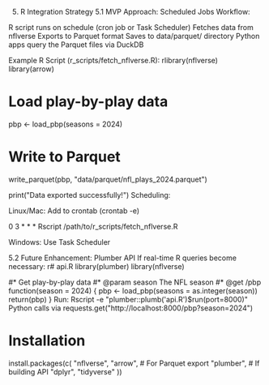 5. R Integration Strategy
5.1 MVP Approach: Scheduled Jobs
Workflow:

R script runs on schedule (cron job or Task Scheduler)
Fetches data from nflverse
Exports to Parquet format
Saves to data/parquet/ directory
Python apps query the Parquet files via DuckDB

Example R Script (r_scripts/fetch_nflverse.R):
rlibrary(nflverse)
library(arrow)

# Load play-by-play data
pbp <- load_pbp(seasons = 2024)

# Write to Parquet
write_parquet(pbp, "data/parquet/nfl_plays_2024.parquet")

print("Data exported successfully!")
Scheduling:

Linux/Mac: Add to crontab (crontab -e)

  0 3 * * * Rscript /path/to/r_scripts/fetch_nflverse.R

Windows: Use Task Scheduler

5.2 Future Enhancement: Plumber API
If real-time R queries become necessary:
r# api.R
library(plumber)
library(nflverse)

#* Get play-by-play data
#* @param season The NFL season
#* @get /pbp
function(season = 2024) {
  pbp <- load_pbp(seasons = as.integer(season))
  return(pbp)
}
Run: Rscript -e "plumber::plumb('api.R')$run(port=8000)"
Python calls via requests.get("http://localhost:8000/pbp?season=2024")

# Installation
install.packages(c(
  "nflverse",
  "arrow",        # For Parquet export
  "plumber",      # If building API
  "dplyr",
  "tidyverse"
))